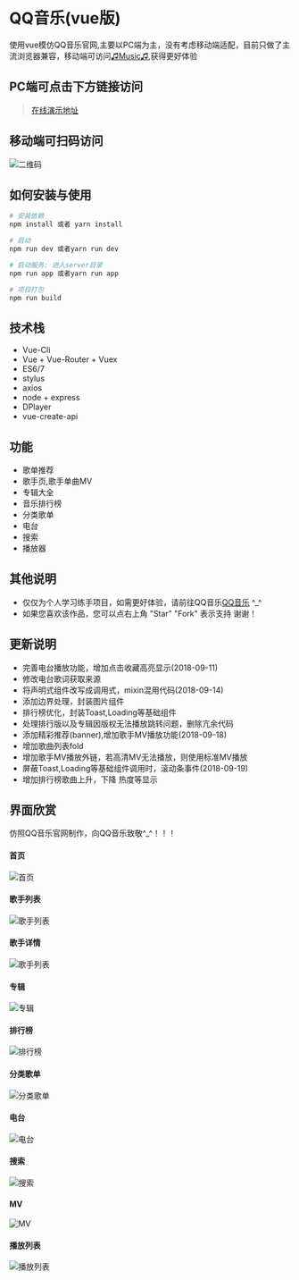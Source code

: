 # QQ音乐(vue版)

使用vue模仿QQ音乐官网,主要以PC端为主，没有考虑移动端适配，目前只做了主流浏览器兼容，移动端可访问[♫Music♫](http://tannnb.com/h5music),获得更好体验

## PC端可点击下方链接访问
> [在线演示地址](http://tannnb.com/pcmusic)

## 移动端可扫码访问
![二维码](https://qr.api.cli.im/qr?data=http%253A%252F%252Ftannnb.com%252Fh5music&level=H&transparent=false&bgcolor=%23ffffff&forecolor=%23000000&blockpixel=12&marginblock=1&logourl=&size=280&kid=cliim&key=cee72587fe4c6b20b1b5c8cd72880398)

## 如何安装与使用

``` bash
# 安装依赖
npm install 或者 yarn install

# 启动
npm run dev 或者yarn run dev

# 启动服务: 进入server目录
npm run app 或者yarn run app

# 项目打包
npm run build
```

## 技术栈

- Vue-Cli
- Vue + Vue-Router + Vuex
- ES6/7
- stylus
- axios
- node + express
- DPlayer
- vue-create-api



## 功能

- 歌单推荐
- 歌手页,歌手单曲MV
- 专辑大全
- 音乐排行榜
- 分类歌单
- 电台
- 搜索
- 播放器




## 其他说明
- 仅仅为个人学习练手项目，如需更好体验，请前往QQ音乐[QQ音乐](https://y.qq.com) ^_^
- 如果您喜欢该作品，您可以点右上角 "Star" "Fork" 表示支持 谢谢！



## 更新说明
- 完善电台播放功能，增加点击收藏高亮显示(2018-09-11)
- 修改电台歌词获取来源
- 将声明式组件改写成调用式，mixin混用代码(2018-09-14)
- 添加边界处理，封装图片组件
- 排行榜优化，封装Toast,Loading等基础组件
- 处理排行版以及专辑因版权无法播放跳转问题，删除亢余代码
- 添加精彩推荐(banner),增加歌手MV播放功能(2018-09-18)
- 增加歌曲列表fold
- 增加歌手MV播放外链，若高清MV无法播放，则使用标准MV播放
- 屏蔽Toast,Loading等基础组件调用时，滚动条事件(2018-09-19)
- 增加排行榜歌曲上升，下降 热度等显示




## 界面欣赏

仿照QQ音乐官网制作，向QQ音乐致敬^_^！！！

#### 首页
![首页](https://github.com/tannnb/QQ_Music/blob/master/screenshots/1.jpg?raw=true)

#### 歌手列表
![歌手列表](https://github.com/tannnb/QQ_Music/blob/master/screenshots/2.jpg?raw=true)

#### 歌手详情
![歌手列表](https://raw.githubusercontent.com/tannnb/qq_music/master/screenshots/3.jpg?raw=true)

#### 专辑
![专辑](https://raw.githubusercontent.com/tannnb/qq_music/master/screenshots/4.jpg?raw=true)

#### 排行榜
![排行榜](https://raw.githubusercontent.com/tannnb/qq_music/master/screenshots/5.jpg?raw=true)

#### 分类歌单
![分类歌单](https://raw.githubusercontent.com/tannnb/qq_music/master/screenshots/6.jpg?raw=true)

#### 电台
![电台](https://raw.githubusercontent.com/tannnb/qq_music/master/screenshots/7.jpg?raw=true)

#### 搜索
![搜索](https://raw.githubusercontent.com/tannnb/qq_music/master/screenshots/8.jpg?raw=true)

#### MV
![MV](https://raw.githubusercontent.com/tannnb/qq_music/master/screenshots/9.jpg?raw=true)

#### 播放列表
![播放列表](https://raw.githubusercontent.com/tannnb/qq_music/master/screenshots/10.jpg?raw=true)

